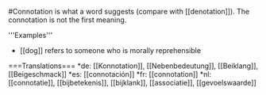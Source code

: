 #Connotation is what a word suggests (compare with [[denotation]]). The connotation is not the first meaning.

'''Examples'''

* [[dog]] refers to someone who is morally reprehensible

===Translations===
*de: [[Konnotation]], [[Nebenbedeutung]], [[Beiklang]], [[Beigeschmack]]
*es: [[connotación]]
*fr: [[connotation]]
*nl: [[connotatie]], [[bijbetekenis]], [[bijklank]], [[associatie]], [[gevoelswaarde]]